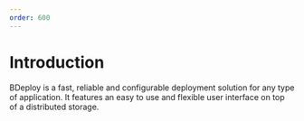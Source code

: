 ```yaml
---
order: 600
---
```

# Introduction

BDeploy is a fast, reliable and configurable deployment solution for any type of application. It features an easy to use and flexible user interface on top of a distributed storage.

